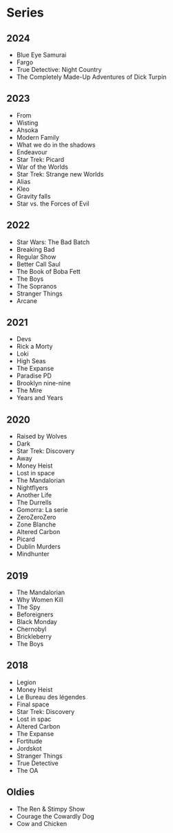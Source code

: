 # Series

## 2024

* Blue Eye Samurai
* Fargo
* True Detective: Night Country
* The Completely Made-Up Adventures of Dick Turpin

## 2023

* From
* Wisting
* Ahsoka
* Modern Family
* What we do in the shadows
* Endeavour
* Star Trek: Picard
* War of the Worlds
* Star Trek: Strange new Worlds
* Alias
* Kleo
* Gravity falls
* Star vs. the Forces of Evil

## 2022

* Star Wars: The Bad Batch
* Breaking Bad
* Regular Show
* Better Call Saul
* The Book of Boba Fett
* The Boys
* The Sopranos
* Stranger Things
* Arcane

## 2021

* Devs
* Rick a Morty
* Loki
* High Seas
* The Expanse
* Paradise PD
* Brooklyn nine-nine
* The Mire
* Years and Years

## 2020

* Raised by Wolves
* Dark
* Star Trek: Discovery
* Away
* Money Heist
* Lost in space
* The Mandalorian
* Nightflyers
* Another Life
* The Durrells
* Gomorra: La serie
* ZeroZeroZero
* Zone Blanche
* Altered Carbon
* Picard
* Dublin Murders
* Mindhunter

## 2019

* The Mandalorian
* Why Women Kill
* The Spy
* Beforeigners
* Black Monday
* Chernobyl
* Brickleberry
* The Boys

## 2018

* Legion
* Money Heist
* Le Bureau des légendes
* Final space
* Star Trek: Discovery
* Lost in spac
* Altered Carbon
* The Expanse
* Fortitude
* Jordskot
* Stranger Things
* True Detective
* The OA

## Oldies

* The Ren & Stimpy Show
* Courage the Cowardly Dog
* Cow and Chicken
